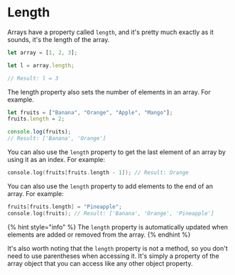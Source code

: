 # Length

Arrays have a property called `length`, and it's pretty much exactly as it sounds, it's the length of the array.

```javascript
let array = [1, 2, 3];

let l = array.length;

// Result: l = 3
```

The length property also sets the number of elements in an array. For example.

```javascript
let fruits = ["Banana", "Orange", "Apple", "Mango"];
fruits.length = 2;

console.log(fruits);
// Result: ['Banana', 'Orange']
```

You can also use the `length` property to get the last element of an array by using it as an index. For example:

```c
console.log(fruits[fruits.length - 1]); // Result: Orange
```

You can also use the `length` property to add elements to the end of an array. For example:

```c
fruits[fruits.length] = "Pineapple";
console.log(fruits); // Result: ['Banana', 'Orange', 'Pineapple']
```

{% hint style="info" %}
The `length` property is automatically updated when elements are added or removed from the array.
{% endhint %}

It's also worth noting that the `length` property is not a method, so you don't need to use parentheses when accessing it. It's simply a property of the array object that you can access like any other object property.
